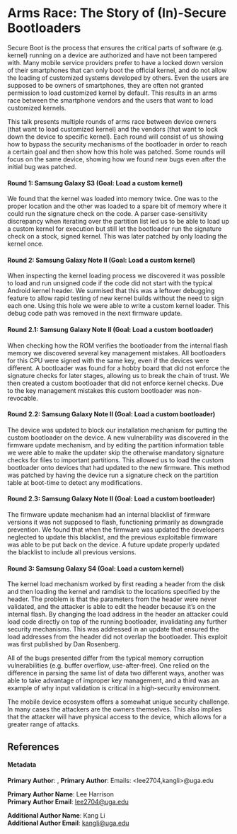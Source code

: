 # Arms Race: The Story of (In)-Secure Bootloaders

Secure Boot is the process that ensures the critical parts of software (e.g. kernel) running on a device are authorized and have not been tampered with.  Many mobile service providers prefer to have a locked down version of their smartphones that can only boot the official kernel, and do not allow the loading of customized systems developed by others.  Even the users are supposed to be owners of smartphones, they are often not granted permission to load customized kernel by default. This results in an arms race between the smartphone vendors and the users that want to load customized kernels.

This talk presents multiple rounds of arms race between device owners (that want to load customized kernel) and the vendors (that want to lock down the device to specific kernel).
Each round will consist of us showing how to bypass the security mechanisms of the bootloader in order to reach a certain goal and then show how this hole was patched. Some rounds will focus on the same device, showing how we found new bugs even after the initial bug was patched.

#### Round 1: Samsung Galaxy S3  (Goal: Load a custom kernel)  
We found that the kernel was loaded into memory twice. One was to the proper location and the other was loaded to a spare bit of memory where it could run the signature check on the code. A parser case-sensitivity discrepancy when iterating over the partition list led us to be able to load up a custom kernel for execution but still let the bootloader run the signature check on a stock, signed kernel. This was later patched by only loading the kernel once.

#### Round 2: Samsung Galaxy Note II (Goal: Load a custom kernel)
When inspecting the kernel loading process we discovered it was possible to load and run unsigned code if the code did not start with the typical Android kernel header. We surmised that this was a leftover debugging feature to allow rapid testing of new kernel builds without the need to sign each one. Using this hole we were able to write a custom kernel loader. This debug code path was removed in the next firmware update.

#### Round 2.1: Samsung Galaxy Note II (Goal: Load a custom bootloader)
When checking how the ROM verifies the bootloader from the internal flash memory we discovered several key management mistakes. All bootloaders for this CPU were signed with the same key, even if the devices were different. A bootloader was found for a hobby board that did not enforce the signature checks for later stages, allowing us to break the chain of trust. We then created a custom bootloader that did not enforce kernel checks. Due to the key management mistakes this custom bootloader was non-revocable.

#### Round 2.2: Samsung Galaxy Note II (Goal: Load a custom bootloader)
The device was updated to block our installation mechanism for putting the custom bootloader on the device. A new vulnerability was discovered in the firmware update mechanism, and by editing the partition information table we were able to make the updater skip the otherwise mandatory signature checks for files to important partitions. This allowed us to load the custom bootloader onto devices that had updated to the new firmware. This method was patched by having the device run a signature check on the partition table at boot-time to detect any modifications.

#### Round 2.3: Samsung Galaxy Note II  (Goal: Load a custom bootloader)
The firmware update mechanism had an internal blacklist of firmware versions it was not supposed to flash, functioning primarily as downgrade prevention. We found that when the firmware was updated the developers neglected to update this blacklist, and the previous exploitable firmware was able to be put back on the device. A future update properly updated the blacklist to include all previous versions.

#### Round 3: Samsung Galaxy S4 (Goal: Load a custom kernel)
The kernel load mechanism worked by first reading a header from the disk and then loading the kernel and ramdisk to the locations specified by the header. The problem is that the parameters from the header were never validated, and the attacker is able to edit the header because it’s on the internal flash. By changing the load address in the header an attacker could load code directly on top of the running bootloader, invalidating any further security mechanisms. This was addressed in an update that ensured the load addresses from the header did not overlap the bootloader. This exploit was first published by Dan Rosenberg.

All of the bugs presented differ from the typical memory corruption vulnerabilities (e.g. buffer overflow, use-after-free). One relied on the difference in parsing the same list of data two different ways, another was able to take advantage of improper key management, and a third was an example of why input validation is critical in a high-security environment.

The mobile device ecosystem offers a somewhat unique security challenge. In many cases the attackers are the owners themselves. This also implies that the attacker will have physical access to the device, which allows for a greater range of attacks.


## References

#### Metadata


**Primary Author**: , 
**Primary Author**:
Emails: <lee2704,kangli>@uga.edu

**Primary Author Name**: Lee Harrison  
**Primary Author Email**: lee2704@uga.edu

**Additional Author Name**: Kang Li  
**Additional Author Email**: kangli@uga.edu  
